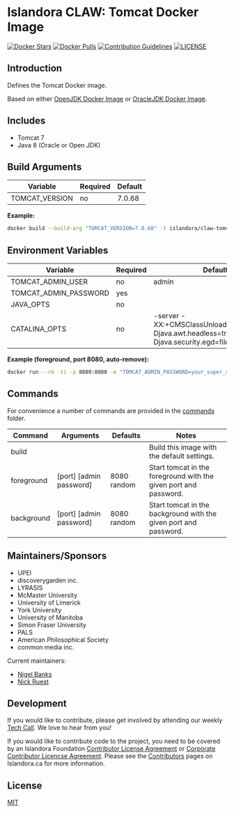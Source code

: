 # Islandora CLAW: Tomcat Docker Image

[![Docker Stars](https://img.shields.io/docker/stars/islandora/claw-tomcat.svg)](https://hub.docker.com/r/islandora/claw-tomcat/)
[![Docker Pulls](https://img.shields.io/docker/pulls/islandora/claw-tomcat.svg)](https://hub.docker.com/r/islandora/claw-tomcat/)
[![Contribution Guidelines](http://img.shields.io/badge/CONTRIBUTING-Guidelines-blue.svg)](./CONTRIBUTING.md)
[![LICENSE](https://img.shields.io/badge/license-MIT-blue.svg?style=flat-square)](https://packagist.org/packages/islandora/PDX)

## Introduction

Defines the Tomcat Docker image. 

Based on either [OpenJDK Docker Image](https://github.com/Islandora-CLAW/claw-docker-open-jdk) or
[OracleJDK Docker Image](https://github.com/Islandora-CLAW/claw-docker-oracle-jdk).

## Includes

* Tomcat 7
* Java 8 (Oracle or Open JDK)

## Build Arguments

| Variable       | Required | Default |
|----------------|----------|---------|
| TOMCAT_VERSION | no       |  7.0.68 |

**Example:**
```bash
docker build --build-arg "TOMCAT_VERSION=7.0.68" -t islandora/claw-tomcat .
```

## Environment Variables

| Variable              | Required | Default                                                                                              |
|-----------------------|----------|------------------------------------------------------------------------------------------------------|
| TOMCAT_ADMIN_USER     | no       | admin                                                                                                |
| TOMCAT_ADMIN_PASSWORD | yes      |                                                                                                      |
| JAVA_OPTS             | no       |                                                                                                      |
| CATALINA_OPTS         | no       | -server -XX:+CMSClassUnloadingEnabled -Djava.awt.headless=true -Djava.security.egd=file:/dev/urandom |

**Example (foreground, port 8080, auto-remove):**
```bash
docker run --rm -ti -p 8080:8080 -e "TOMCAT_ADMIN_PASSWORD=your_super_secure_password" islandora/claw-tomcat
```

## Commands

For convenience a number of commands are provided in the [commands](/commands)
folder.

| Command    | Arguments               | Defaults    | Notes                                                            |
|------------|-------------------------|-------------|------------------------------------------------------------------|
| build      |                         |             | Build this image with the default settings.                      |
| foreground | [port] [admin password] | 8080 random | Start tomcat in the foreground with the given port and password. |
| background | [port] [admin password] | 8080 random | Start tomcat in the background with the given port and password. |

## Maintainers/Sponsors

* UPEI
* discoverygarden inc.
* LYRASIS
* McMaster University
* University of Limerick
* York University
* University of Manitoba
* Simon Fraser University
* PALS
* American Philosophical Society
* common media inc.

Current maintainers:

* [Nigel Banks](https://github.com/nigelgbanks)
* [Nick Ruest](https://github.com/ruebot)

## Development

If you would like to contribute, please get involved by attending our weekly [Tech Call](https://github.com/Islandora-CLAW/CLAW/wiki). We love to hear from you!

If you would like to contribute code to the project, you need to be covered by an Islandora Foundation [Contributor License Agreement](http://islandora.ca/sites/default/files/islandora_cla.pdf) or [Corporate Contributor Licencse Agreement](http://islandora.ca/sites/default/files/islandora_ccla.pdf). Please see the [Contributors](http://islandora.ca/resources/contributors) pages on Islandora.ca for more information.

## License

[MIT](https://opensource.org/licenses/MIT)
